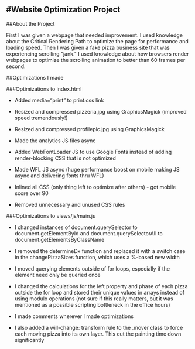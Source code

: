 #Website Optimization Project
---------------------------------------------

##About the Project

First I was given a webpage that needed improvement. I used knowledge about the Critical Rendering Path to optimize the page for performance and loading speed. Then I was given a fake pizza business site that was experiencing scrolling "jank." I used knowledge about how browsers render webpages to optimize the scrolling animation to better than 60 frames per second.


##Optimizations I made

###Optimizations to index.html

- Added media=“print” to print.css link

- Resized and compressed pizzeria.jpg using GraphicsMagick (improved speed tremendously!)

- Resized and compressed profilepic.jpg using GraphicsMagick

- Made the analytics JS files async

- Added WebFontLoader JS to use Google Fonts instead of adding render-blocking CSS that is not optimized

- Made WFL JS async (huge performance boost on mobile making JS async and delivering fonts thru WFL)

- Inlined all CSS (only thing left to optimize after others) - got mobile score over 90

- Removed unnecessary and unused CSS rules

###Optimizations to views/js/main.js

- I changed instances of document.querySelector to document.getElementById and document.querySelectorAll to document.getElementsByClassName

- I removed the determineDx function and replaced it with a switch case in the changePizzaSizes function, which uses a %-based new width

- I moved querying elements outside of for loops, especially if the element need only be queried once

- I changed the calculations for the left property and phase of each pizza outside the for loop and stored their unique values in arrays instead of using modulo operations (not sure if this really matters, but it was mentioned as a possible scripting bottleneck in the office hours)

- I made comments wherever I made optimizations

- I also added a will-change: transform rule to the .mover class to force each moving pizza into its own layer. This cut the painting time down significantly
